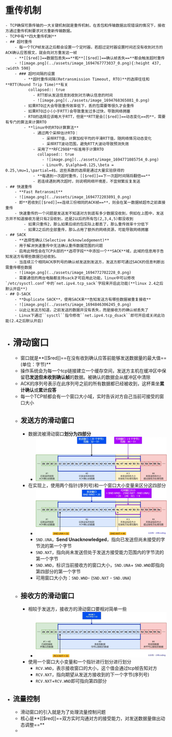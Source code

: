 # 重传机制
	- TCP确保可靠传输的一大关键机制就是重传机制，在丢包和传输数据出现错误的情况下，接收方通过重传机制要求对方重新传输数据。
	- TCP中有**四大重传机制**
	- ## 超时重传
		- 每一个TCP帧发送之后都会设置一个定时器，若超过定时器设置时间还没有收到对方的ACK确认应答报文，就会向对方重发这一帧
		- **[[$red]]==数据包丢失==**和**[[$red]]==确认帧丢失==**都会触发超时重传
		- ![image.png](../assets/image_1694767773037_0.png){:height 437, :width 590}
		- ### 超时间隔的设置
			- **超时重传间隔(Retransmission Timeout, RTO)**的选择往往和**RTT(Round Trip Time)**有关
			  collapsed:: true
				- RTT即从发送信息到收到对方确认信息的时间
				- ![image.png](../assets/image_1694768365881_0.png)
			- 如果RTO过大会导致重传效率低下，丢的包需要等很久才会重传
			- 如果RTO过小(小于RTT)会导致重发过多过快，导致网络拥塞
			- RTO的选择应该略大于RTT，但是**RTT是会[[$red]]==动态变化==的**，需要有专门的算法来计算RTO
			- **linux中的RTO计算算法**
				- 通过两个采样估计RTO：
					- 采样RTT值，计算加权平均的平滑RTT值，随网络情况动态变化
					- 采样RTT波动范围，避免RTT大波动导致预测失效
				- 采用了**RFC2988**标准用于计算RTO
				  collapsed:: true
					- ![image.png](../assets/image_1694771085754_0.png)
					- Linux中，$\alpha=0.125,\beta = 0.25,\mu=1,\partial=4$，这些系数的选择是通过大量实验获得的
				- **每遇到一次超时重传，[[$red]]==下一次超时间隔将翻倍==**
				- 若连续遇到两次超时，则说明网络环境差，不宜频繁反复发送
	- ## 快速重传
		- **Fast Retransmit**
		- ![image.png](../assets/image_1694772203891_0.png)
		- 即**若收到[[$red]]==连续三份相同的ACK帧==**，则会在某一数据帧超市之前直接重传
		- 快速重传的一个问题是发送发不知道对方到底有多少数据没收到，例如在上图中，发送方并不知道接收方是只有2没收到，还是2以后的所有包(2,3,4,5)都没收到
			- 如果只重传2，那么如果后续的包实际上都丢了，那么重传效率十分低下
			- 如果2之后的全部重传，那么占用了额外的网络资源，可能导致网络拥塞
	- ## SACK
		- **选择性确认(Selective Acknowledgement)**
		- 用于解决快速重传中无法确认重传数据范围的问题
		- 启用此特性会在TCP头部的**选项字段**中添加一个**SACK**域，此域的信息用于告知发送方有哪些数据已经收到。
		- 当连续三个相同ACK序列号的确认帧发送到发送方，发送方即可通过SACK的信息判断出需重传哪些数据
		- ![image.png](../assets/image_1694772702228_0.png)
		- 需要通信的两台电脑都支持sack才可启用此功能，linux中可以修改`/etc/sysctl.conf`中的`net.ipv4.tcp_sack`字段来开启此功能(**linux 2.4之后默认开启**)
	- ## D-SACK
		- **Duplicate SACK**，使用SACK来**告知发送方有哪些数据被重复接收**
		- ![image.png](../assets/image_1694846306245_0.png)
		- 以此让发送方知道，之前发送的数据并没有丢失，而是接收方的确认帧丢失了
		- Linux下通过``sysctl``指令修改``net.ipv4.tcp_dsack``即可开启或关闭此功能(2.4之后默认开启)
- # 滑动窗口
	- 窗口就是**[[$red]]==在没有收到确认应答前能够发送数据量的最大值==(单位：字节)**
	- 操作系统会为每一个tcp链接建立一个缓存空间，发送方主机在缓冲区中保留**已发送但未收到确认帧**的数据。被确认的数据会从缓冲区中清除
	- ACK的序列号表示在此序列号之前的所有数据都已经被收到，这杯乘坐**累计确认**或**累计应答**
	- 每一个TCP帧都会有一个窗口大小域，实时告诉对方自己当前可接受的窗口大小
	- ## 发送方的滑动窗口
		- 数据流被滑动窗口**划分为四部分**
			- ![image.png](../assets/image_1694945309601_0.png)
		- 在实现上，使用两个指针(序列号)和一个窗口大小变量来区分这四部分
			- ![image.png](../assets/image_1694945952243_0.png)
			- ``SND.UNA``，**Send Unacknowledged**，指向已发送但尚未接受的字节流的第一个字节
			- ``SND.NXT``，指向尚未发送但处于发送方接受能力范围内的字节流的第一个字节
			- ``SND.WND``，标识当前接收方的窗口大小，``SND.UNA``+ `SND.WND`即指向第四部分的第一个字节
			- 可用窗口大小为：``SND.WND``- (`SND.NXT` - `SND.UNA`)
	- ## 接收方的滑动窗口
		- 相较于发送方，接收方的滑动窗口要相对简单一些
			- ![image.png](../assets/image_1694947095930_0.png)
		- 使用一个窗口大小变量和一个指针进行划分进行划分
			- ``RCV.WND``，表示接收窗口的大小，这个值会通过tcp帧告知对方
			- `RCV.NXT`，指向期望从发送方接收到的下一个字节(序列号)
			- `RCV.NXT`+`RCV.WND`即可指向第四部分
- ## 流量控制
	- 滑动窗口的引入就是为了处理流量控制问题
	- 核心是**[[$red]]==双方实时沟通对方的接受能力，对发送数据量做出动态调整==**
	-